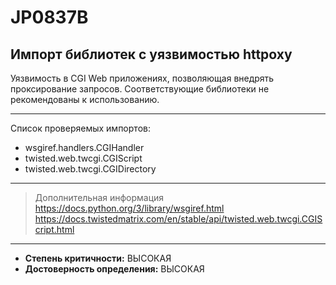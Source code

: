 # JP0837B
## Импорт библиотек с уязвимостью httpoxy
Уязвимость в CGI Web приложениях, позволяющая внедрять проксирование запросов.
Соответствующие библиотеки не рекомендованы к использованию.


---
Список проверяемых импортов:

* wsgiref.handlers.CGIHandler
* twisted.web.twcgi.CGIScript
* twisted.web.twcgi.CGIDirectory

---
> Дополнительная информация
> <https://docs.python.org/3/library/wsgiref.html>
> <https://docs.twistedmatrix.com/en/stable/api/twisted.web.twcgi.CGIScript.html>
---
* __Степень критичности:__ ВЫСОКАЯ
* __Достоверность определения:__ ВЫСОКАЯ
